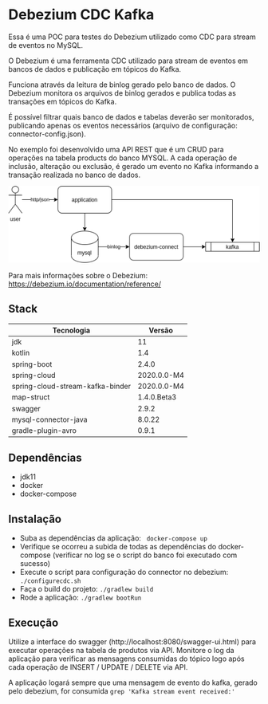 # Debezium CDC Kafka

Essa é uma POC para testes do Debezium utilizado como CDC para stream de eventos no MySQL.

O Debezium é uma ferramenta CDC utilizado para stream de eventos em bancos de dados e publicação em tópicos do Kafka.

Funciona através da leitura de binlog gerado pelo banco de dados. O Debezium monitora os arquivos de binlog gerados e publica todas as transações em tópicos do Kafka.

É possível filtrar quais banco de dados e tabelas deverão ser monitorados, publicando apenas os eventos necessários (arquivo de configuração: connector-config.json).

No exemplo foi desenvolvido uma API REST que é um CRUD para operações na tabela products do banco MYSQL. A cada operação de inclusão, alteração ou exclusão, é gerado um evento no Kafka informando a transação realizada no banco de dados.

![diagram-image](./debezium_cdc_kafka.png)

Para mais informações sobre o Debezium: https://debezium.io/documentation/reference/

## Stack

Tecnologia                       |  Versão       |
---------------------------------|---------------|
jdk                              | 11
kotlin                           | 1.4
spring-boot                      | 2.4.0
spring-cloud                     | 2020.0.0-M4
spring-cloud-stream-kafka-binder | 2020.0.0-M4
map-struct                       | 1.4.0.Beta3
swagger                          | 2.9.2
mysql-connector-java             | 8.0.22
gradle-plugin-avro               | 0.9.1

## Dependências

* jdk11
* docker
* docker-compose

## Instalação

* Suba as dependências da aplicação: ``` docker-compose up```
* Verifique se ocorreu a subida de todas as dependências do docker-compose (verificar no log se o script do banco foi executado com sucesso)
* Execute o script para configuração do connector no debezium: ```./configurecdc.sh```
* Faça o build do projeto: ``` ./gradlew build ```
* Rode a aplicação: ``` ./gradlew bootRun ```

## Execução

Utilize a interface do swagger (http://localhost:8080/swagger-ui.html) para executar operações na tabela de produtos via API. Monitore o log da aplicação para verificar as mensagens consumidas do tópico logo após cada operação de INSERT / UPDATE / DELETE via API.

A aplicação logará sempre que uma mensagem de evento do kafka, gerado pelo debezium, for consumida ``` grep 'Kafka stream event received:' ```

